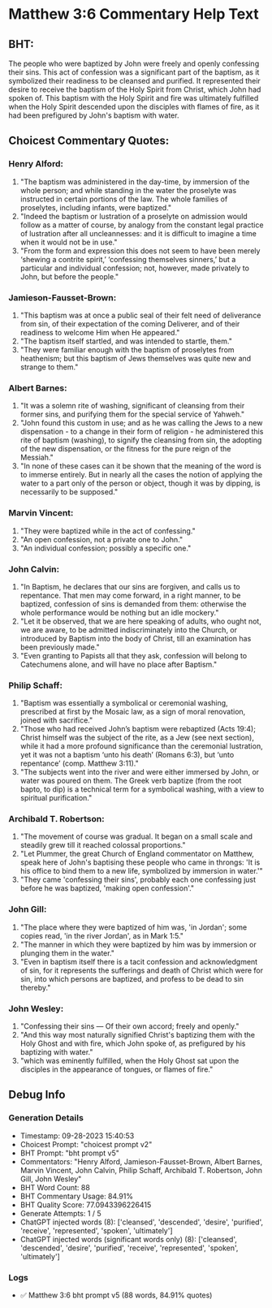 # Matthew 3:6 Commentary Help Text

## BHT:
The people who were baptized by John were freely and openly confessing their sins. This act of confession was a significant part of the baptism, as it symbolized their readiness to be cleansed and purified. It represented their desire to receive the baptism of the Holy Spirit from Christ, which John had spoken of. This baptism with the Holy Spirit and fire was ultimately fulfilled when the Holy Spirit descended upon the disciples with flames of fire, as it had been prefigured by John's baptism with water.

## Choicest Commentary Quotes:
### Henry Alford:
1. "The baptism was administered in the day-time, by immersion of the whole person; and while standing in the water the proselyte was instructed in certain portions of the law. The whole families of proselytes, including infants, were baptized."
2. "Indeed the baptism or lustration of a proselyte on admission would follow as a matter of course, by analogy from the constant legal practice of lustration after all uncleannesses: and it is difficult to imagine a time when it would not be in use."
3. "From the form and expression this does not seem to have been merely ‘shewing a contrite spirit,’ ‘confessing themselves sinners,’ but a particular and individual confession; not, however, made privately to John, but before the people."

### Jamieson-Fausset-Brown:
1. "This baptism was at once a public seal of their felt need of deliverance from sin, of their expectation of the coming Deliverer, and of their readiness to welcome Him when He appeared."
2. "The baptism itself startled, and was intended to startle, them."
3. "They were familiar enough with the baptism of proselytes from heathenism; but this baptism of Jews themselves was quite new and strange to them."

### Albert Barnes:
1. "It was a solemn rite of washing, significant of cleansing from their former sins, and purifying them for the special service of Yahweh."
2. "John found this custom in use; and as he was calling the Jews to a new dispensation - to a change in their form of religion - he administered this rite of baptism (washing), to signify the cleansing from sin, the adopting of the new dispensation, or the fitness for the pure reign of the Messiah."
3. "In none of these cases can it be shown that the meaning of the word is to immerse entirely. But in nearly all the cases the notion of applying the water to a part only of the person or object, though it was by dipping, is necessarily to be supposed."

### Marvin Vincent:
1. "They were baptized while in the act of confessing."
2. "An open confession, not a private one to John."
3. "An individual confession; possibly a specific one."

### John Calvin:
1. "In Baptism, he declares that our sins are forgiven, and calls us to repentance. That men may come forward, in a right manner, to be baptized, confession of sins is demanded from them: otherwise the whole performance would be nothing but an idle mockery."
2. "Let it be observed, that we are here speaking of adults, who ought not, we are aware, to be admitted indiscriminately into the Church, or introduced by Baptism into the body of Christ, till an examination has been previously made."
3. "Even granting to Papists all that they ask, confession will belong to Catechumens alone, and will have no place after Baptism."

### Philip Schaff:
1. "Baptism was essentially a symbolical or ceremonial washing, prescribed at first by the Mosaic law, as a sign of moral renovation, joined with sacrifice." 
2. "Those who had received John’s baptism were rebaptized (Acts 19:4); Christ himself was the subject of the rite, as a Jew (see next section), while it had a more profound significance than the ceremonial lustration, yet it was not a baptism ‘unto his death’ (Romans 6:3), but ‘unto repentance’ (comp. Matthew 3:11)." 
3. "The subjects went into the river and were either immersed by John, or water was poured on them. The Greek verb baptize (from the root bapto, to dip) is a technical term for a symbolical washing, with a view to spiritual purification."

### Archibald T. Robertson:
1. "The movement of course was gradual. It began on a small scale and steadily grew till it reached colossal proportions."
 2. "Let Plummer, the great Church of England commentator on Matthew, speak here of John's baptising these people who came in throngs: 'It is his office to bind them to a new life, symbolized by immersion in water.'"
 3. "They came 'confessing their sins', probably each one confessing just before he was baptized, 'making open confession'."

### John Gill:
1. "The place where they were baptized of him was, 'in Jordan'; some copies read, 'in the river Jordan', as in Mark 1:5."
2. "The manner in which they were baptized by him was by immersion or plunging them in the water."
3. "Even in baptism itself there is a tacit confession and acknowledgment of sin, for it represents the sufferings and death of Christ which were for sin, into which persons are baptized, and profess to be dead to sin thereby."

### John Wesley:
1. "Confessing their sins — Of their own accord; freely and openly."
2. "And this way most naturally signified Christ's baptizing them with the Holy Ghost and with fire, which John spoke of, as prefigured by his baptizing with water."
3. "which was eminently fulfilled, when the Holy Ghost sat upon the disciples in the appearance of tongues, or flames of fire."


## Debug Info
### Generation Details
- Timestamp: 09-28-2023 15:40:53
- Choicest Prompt: "choicest prompt v2"
- BHT Prompt: "bht prompt v5"
- Commentators: "Henry Alford, Jamieson-Fausset-Brown, Albert Barnes, Marvin Vincent, John Calvin, Philip Schaff, Archibald T. Robertson, John Gill, John Wesley"
- BHT Word Count: 88
- BHT Commentary Usage: 84.91%
- BHT Quality Score: 77.0943396226415
- Generate Attempts: 1 / 5
- ChatGPT injected words (8):
	['cleansed', 'descended', 'desire', 'purified', 'receive', 'represented', 'spoken', 'ultimately']
- ChatGPT injected words (significant words only) (8):
	['cleansed', 'descended', 'desire', 'purified', 'receive', 'represented', 'spoken', 'ultimately']

### Logs
- ✅ Matthew 3:6 bht prompt v5 (88 words, 84.91% quotes)